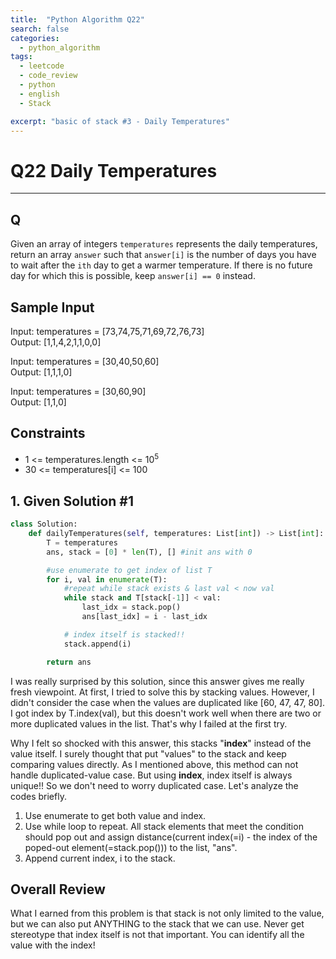 ```yaml
---
title:  "Python Algorithm Q22"
search: false
categories: 
  - python_algorithm
tags:
  - leetcode
  - code_review
  - python
  - english
  - Stack

excerpt: "basic of stack #3 - Daily Temperatures"
---
```


# Q22 Daily Temperatures
___

## Q

Given an array of integers `temperatures` represents the daily temperatures, return an array `answer` such that `answer[i]` is the number of days you have to wait after the `ith` day to get a warmer temperature. If there is no future day for which this is possible, keep `answer[i] == 0` instead.

## Sample Input 

Input: temperatures = [73,74,75,71,69,72,76,73]  
Output: [1,1,4,2,1,1,0,0]

Input: temperatures = [30,40,50,60]  
Output: [1,1,1,0]

Input: temperatures = [30,60,90]  
Output: [1,1,0]

## Constraints

- 1 <= temperatures.length <= 10<sup>5</sup>
- 30 <= temperatures[i] <= 100

## 1. Given Solution #1

```py
class Solution:
    def dailyTemperatures(self, temperatures: List[int]) -> List[int]:
        T = temperatures
        ans, stack = [0] * len(T), [] #init ans with 0

        #use enumerate to get index of list T
        for i, val in enumerate(T): 
            #repeat while stack exists & last val < now val
            while stack and T[stack[-1]] < val: 
                last_idx = stack.pop()
                ans[last_idx] = i - last_idx

            # index itself is stacked!!
            stack.append(i)

        return ans  
```

I was really surprised by this solution, since this answer gives me really fresh viewpoint. At first, I tried to solve this by stacking values. However, I didn't consider the case when the values are duplicated like [60, 47, 47, 80]. I got index by T.index(val), but this doesn't work well when there are two or more duplicated values in the list. That's why I failed at the first try.  

Why I felt so shocked with this answer, this stacks "__index__" instead of the value itself. I surely thought that put "values" to the stack and keep comparing values directly. As I mentioned above, this method can not handle duplicated-value case. But using __index__, index itself is always unique!! So we don't need to worry duplicated case. Let's analyze the codes briefly.  

1. Use enumerate to get both value and index.
2. Use while loop to repeat. All stack elements that meet the condition should pop out and assign distance(current index(=i) - the index of the poped-out element(=stack.pop())) to the list, "ans".
3. Append current index, i to the stack.

## Overall Review
What I earned from this problem is that stack is not only limited to the value, but we can also put ANYTHING to the stack that we can use. Never get stereotype that index itself is not that important. You can identify all the value with the index! 